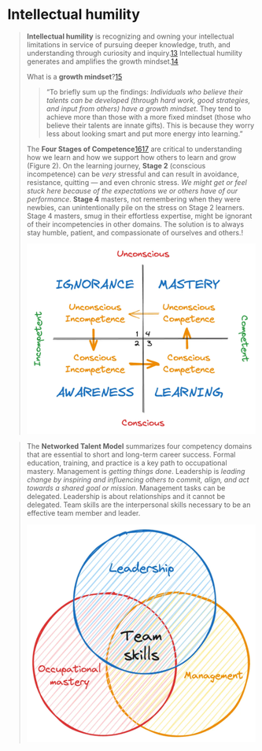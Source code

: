 # Intellectual humility

> **Intellectual humility** is recognizing and owning your intellectual limitations in service of pursuing deeper knowledge, truth, and understanding through curiosity and inquiry.[13](https://teampublichealth.substack.com/p/leadership-is-getting-results-in-2f3#footnote-13-143858654) Intellectual humility generates and amplifies the growth mindset.[14](https://teampublichealth.substack.com/p/leadership-is-getting-results-in-2f3#footnote-14-143858654)
>
> What is a **growth mindset**?[15](https://teampublichealth.substack.com/p/leadership-is-getting-results-in-2f3#footnote-15-143858654)
>
> > “To briefly sum up the findings: _Individuals who believe their talents can be developed (through hard work, good strategies, and input from others) have a growth mindset_. They tend to achieve more than those with a more fixed mindset (those who believe their talents are innate gifts). This is because they worry less about looking smart and put more energy into learning.”
>
> The **Four Stages of Competence**[16](https://teampublichealth.substack.com/p/leadership-is-getting-results-in-2f3#footnote-16-143858654)[17](https://teampublichealth.substack.com/p/leadership-is-getting-results-in-2f3#footnote-17-143858654) are critical to understanding how we learn and how we support how others to learn and grow (Figure 2). On the learning journey, **Stage 2** (conscious incompetence) can be _very_ stressful and can result in avoidance, resistance, quitting — and even chronic stress. _We might get or feel stuck here because of the expectations we or others have of our performance_. **Stage 4** masters, not remembering when they were newbies, can unintentionally pile on the stress on Stage 2 learners. Stage 4 masters, smug in their effortless expertise, might be ignorant of their incompetencies in other domains. The solution is to always stay humble, patient, and compassionate of ourselves and others.!
>
> <img src="../../../.gitbook/assets/image (5).png" alt="" data-size="original">

> The **Networked Talent Model** summarizes four competency domains that are essential to short and long-term career success. Formal education, training, and practice is a key path to occupational mastery. Management is _getting things done_. Leadership is _leading change by inspiring and influencing others to commit, align, and act towards a shared goal or mission_. Management tasks can be delegated. Leadership is about relationships and it cannot be delegated. Team skills are the interpersonal skills necessary to be an effective team member and leader.
>
> ![](<../../../.gitbook/assets/image (6).png>)
